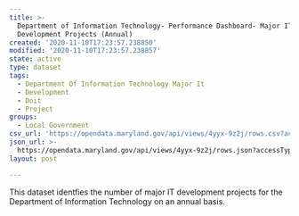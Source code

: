 ```yaml
---
title: >-
  Department of Information Technology- Performance Dashboard- Major IT
  Development Projects (Annual)
created: '2020-11-10T17:23:57.238850'
modified: '2020-11-10T17:23:57.238857'
state: active
type: dataset
tags:
  - Department Of Information Technology Major It
  - Development
  - Doit
  - Project
groups:
  - Local Government
csv_url: 'https://opendata.maryland.gov/api/views/4yyx-9z2j/rows.csv?accessType=DOWNLOAD'
json_url: >-
  https://opendata.maryland.gov/api/views/4yyx-9z2j/rows.json?accessType=DOWNLOAD
layout: post

---
```

This dataset identfies the number of major IT development projects for the Department of Information Technology on an annual basis.
